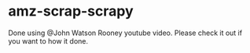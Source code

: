 # amz-scrap-scrapy

Done using @John Watson Rooney youtube video.
Please check it out if you want to how it done.
